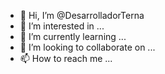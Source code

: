 - 👋 Hi, I’m @DesarrolladorTerna
- 👀 I’m interested in ...
- 🌱 I’m currently learning ...
- 💞️ I’m looking to collaborate on ...
- 📫 How to reach me ...

<!---
DesarrolladorTerna/DesarrolladorTerna is a ✨ special ✨ repository because its `README.md` (this file) appears on your GitHub profile.
You can click the Preview link to take a look at your changes.
--->
